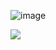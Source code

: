 ![image](https://github.com/lovecentral/lovecentral/assets/173293660/0371e404-c5af-43fd-bf08-7986222a5866)

  ![](https://komarev.com/ghpvc/?username=lovecentral&color=FF9FB5&style=plastic&label=LOVERS+COUNT&base=0)
